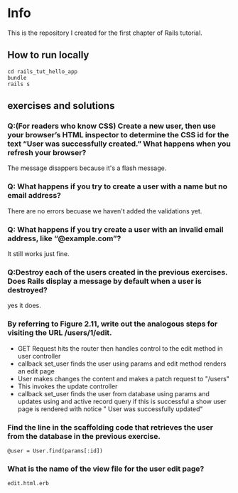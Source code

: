 # Info

This is the repository I created for the first chapter of Rails tutorial.


## How to run locally

```
cd rails_tut_hello_app
bundle
rails s
```

## exercises and solutions

### Q:(For readers who know CSS) Create a new user, then use your browser’s HTML inspector to determine the CSS id for the text “User was successfully created.” What happens when you refresh your browser?

The message disappers because it's a flash message.

### Q: What happens if you try to create a user with a name but no email address?

There are no errors becuase we haven't added the validations yet.

### Q: What happens if you try create a user with an invalid email address, like “@example.com”?

It still works just fine.

### Q:Destroy each of the users created in the previous exercises. Does Rails display a message by default when a user is destroyed?

yes it does.

###  By referring to Figure 2.11, write out the analogous steps for visiting the URL /users/1/edit.

* GET Request hits the router then handles control to the edit method in user controller
* callback set_user finds the user using params and edit method renders an edit page
* User makes changes the content and makes a patch request to "/users"
* This invokes the update controller 
* callback set_user finds the user from database using params and updates using and active record query if this is successful a show user page is rendered with notice " User was successfully updated"

### Find the line in the scaffolding code that retrieves the user from the database in the previous exercise.

`@user = User.find(params[:id])`

### What is the name of the view file for the user edit page?

`edit.html.erb`





